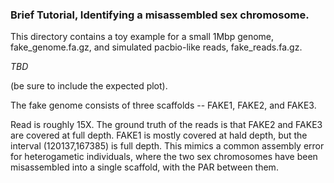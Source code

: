 ### Brief Tutorial, Identifying a misassembled sex chromosome.

This directory contains a toy example for a small 1Mbp genome,
fake_genome.fa.gz, and simulated pacbio-like reads, fake_reads.fa.gz.

_TBD_

(be sure to include the expected plot).

The fake genome consists of three scaffolds -- FAKE1, FAKE2, and FAKE3.

Read is roughly 15X. The ground truth of the reads is that FAKE2 and FAKE3
are covered at full depth. FAKE1 is mostly covered at hald depth, but the
interval (120137,167385) is full depth. This mimics a common assembly error
for heterogametic individuals, where the two sex chromosomes have been
misassembled into a single scaffold, with the PAR between them.
